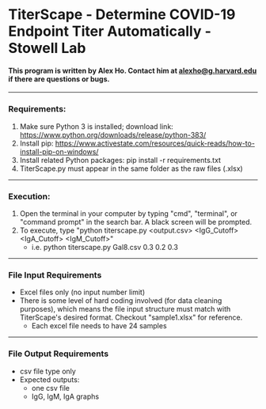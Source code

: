 # TiterScape - Determine COVID-19 Endpoint Titer Automatically - Stowell Lab
#### This program is written by Alex Ho. Contact him at alexho@g.harvard.edu if there are questions or bugs.
---
### Requirements:
1. Make sure Python 3 is installed; download link: https://www.python.org/downloads/release/python-383/
2. Install pip: https://www.activestate.com/resources/quick-reads/how-to-install-pip-on-windows/
3. Install related Python packages: pip install -r requirements.txt
4. TiterScape.py must appear in the same folder as the raw files (.xlsx)
---
### Execution:
1. Open the terminal in your computer by typing "cmd", "terminal", or "command prompt" in the search bar. A black screen will be prompted.
2. To execute, type "python titerscape.py <output.csv> <IgG_Cutoff> <IgA_Cutoff> <IgM_Cutoff>"
    * i.e. python titerscape.py Gal8.csv 0.3 0.2 0.3

---
### File Input Requirements
* Excel files only (no input number limit)
* There is some level of hard coding involved (for data cleaning purposes), which means the file input structure must match with TiterScape's desired format. Checkout "sample1.xlsx" for reference. 
    * Each excel file needs to have 24 samples 
---
### File Output Requirements
* csv file type only
* Expected outputs:
    * one csv file
    * IgG, IgM, IgA graphs

